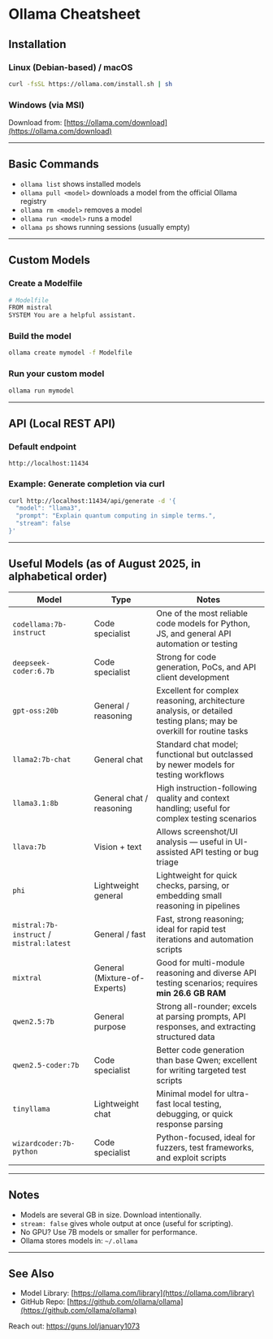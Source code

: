 # Ollama Cheatsheet

## Installation

### Linux (Debian-based) / macOS
```bash
curl -fsSL https://ollama.com/install.sh | sh
````

### Windows (via MSI)

Download from: [https://ollama.com/download](https://ollama.com/download)

---

## Basic Commands

* `ollama list` shows installed models
* `ollama pull <model>` downloads a model from the official Ollama registry
* `ollama rm <model>` removes a model
* `ollama run <model>` runs a model
* `ollama ps` shows running sessions (usually empty)

---

## Custom Models

### Create a Modelfile

```bash
# Modelfile
FROM mistral
SYSTEM You are a helpful assistant.
```

### Build the model

```bash
ollama create mymodel -f Modelfile
```

### Run your custom model

```bash
ollama run mymodel
```

---

## API (Local REST API)

### Default endpoint

```
http://localhost:11434
```

### Example: Generate completion via curl

```bash
curl http://localhost:11434/api/generate -d '{
  "model": "llama3",
  "prompt": "Explain quantum computing in simple terms.",
  "stream": false
}'
```

---

## Useful Models (as of August 2025, in alphabetical order)

| Model                                    | Type                          | Notes                                                                                                                 |
| ---------------------------------------- | ----------------------------- | --------------------------------------------------------------------------------------------------------------------- |
| `codellama:7b-instruct`                  | Code specialist               | One of the most reliable code models for Python, JS, and general API automation or testing                            |
| `deepseek-coder:6.7b`                    | Code specialist               | Strong for code generation, PoCs, and API client development                                                          |
| `gpt-oss:20b`                            | General / reasoning           | Excellent for complex reasoning, architecture analysis, or detailed testing plans; may be overkill for routine tasks  |
| `llama2:7b-chat`                         | General chat                  | Standard chat model; functional but outclassed by newer models for testing workflows                                  |
| `llama3.1:8b`                            | General chat / reasoning      | High instruction-following quality and context handling; useful for complex testing scenarios                         |
| `llava:7b`                               | Vision + text                 | Allows screenshot/UI analysis — useful in UI-assisted API testing or bug triage                                       |
| `phi`                                    | Lightweight general           | Lightweight for quick checks, parsing, or embedding small reasoning in pipelines                                      |
| `mistral:7b-instruct` / `mistral:latest` | General / fast                | Fast, strong reasoning; ideal for rapid test iterations and automation scripts                                        |
| `mixtral`                                | General (Mixture-of-Experts)  | Good for multi-module reasoning and diverse API testing scenarios; requires **min 26.6 GB RAM**                       |
| `qwen2.5:7b`                             | General purpose               | Strong all-rounder; excels at parsing prompts, API responses, and extracting structured data                          |
| `qwen2.5-coder:7b`                       | Code specialist               | Better code generation than base Qwen; excellent for writing targeted test scripts                                    |
| `tinyllama`                              | Lightweight chat              | Minimal model for ultra-fast local testing, debugging, or quick response parsing                                      |
| `wizardcoder:7b-python`                  | Code specialist               | Python-focused, ideal for fuzzers, test frameworks, and exploit scripts                                               |

---

## Notes

* Models are several GB in size. Download intentionally.
* `stream: false` gives whole output at once (useful for scripting).
* No GPU? Use 7B models or smaller for performance.
* Ollama stores models in: `~/.ollama`

---

## See Also

* Model Library: [https://ollama.com/library](https://ollama.com/library)
* GitHub Repo: [https://github.com/ollama/ollama](https://github.com/ollama/ollama)

Reach out: https://guns.lol/january1073
